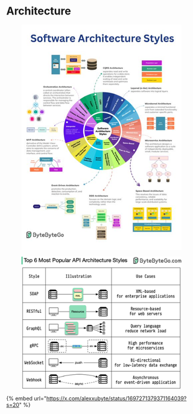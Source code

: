 # Architecture



<div data-full-width="true">

<figure><img src="../.gitbook/assets/image (4).png" alt=""><figcaption></figcaption></figure>

</div>

<figure><img src="../.gitbook/assets/image (7).png" alt=""><figcaption></figcaption></figure>

{% embed url="https://x.com/alexxubyte/status/1697271379371164039?s=20" %}

